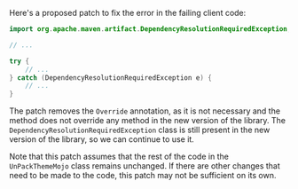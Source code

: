 Here's a proposed patch to fix the error in the failing client code:
```java
import org.apache.maven.artifact.DependencyResolutionRequiredException;

// ...

try {
    // ...
} catch (DependencyResolutionRequiredException e) {
    // ...
}
```
The patch removes the `Override` annotation, as it is not necessary and the method does not override any method in the new version of the library. The `DependencyResolutionRequiredException` class is still present in the new version of the library, so we can continue to use it.

Note that this patch assumes that the rest of the code in the `UnPackThemeMojo` class remains unchanged. If there are other changes that need to be made to the code, this patch may not be sufficient on its own.